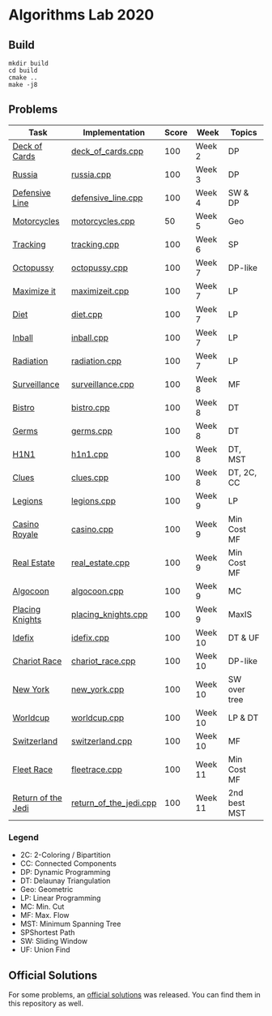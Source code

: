 # Algorithms Lab 2020

## Build

```shell script
mkdir build
cd build
cmake ..
make -j8
```

## Problems

| Task                                                  | Implementation                                        | Score | Week      | Topics        | 
| ----------------------------------------------------- | ----------------------------------------------------- | ----- | --------- | ------------- |
| [Deck of Cards](tasks/deck_of_cards.pdf)              | [deck_of_cards.cpp](src/deck_of_cards.cpp)            | 100   | Week 2    | DP            |
| [Russia](tasks/russia.pdf)                            | [russia.cpp](src/russia_official_solution.cpp)        | 100   | Week 3    | DP            |
| [Defensive Line](tasks/defensive_line.pdf)            | [defensive_line.cpp](src/defensive_line.cpp)          | 100   | Week 4    | SW & DP       |
| [Motorcycles](tasks/motorcycles.pdf)                  | [motorcycles.cpp](src/motorcycles.cpp)                | 50    | Week 5    | Geo           |
| [Tracking](tasks/tracking.pdf)                        | [tracking.cpp](src/tracking.cpp)                      | 100   | Week 6    | SP            |
| [Octopussy](tasks/octopussy.pdf)                      | [octopussy.cpp](src/octopussy.cpp)                    | 100   | Week 7    | DP-like       |
| [Maximize it](tasks/maximizeit.pdf)                   | [maximizeit.cpp](src/maximizeit.cpp)                  | 100   | Week 7    | LP            | 
| [Diet](tasks/diet.pdf)                                | [diet.cpp](src/diet.cpp)                              | 100   | Week 7    | LP            | 
| [Inball](tasks/inball.pdf)                            | [inball.cpp](src/inball.cpp)                          | 100   | Week 7    | LP            | 
| [Radiation](tasks/radiation.pdf)                      | [radiation.cpp](src/radiation.cpp)                    | 100   | Week 7    | LP            | 
| [Surveillance](tasks/surveillance.pdf)                | [surveillance.cpp](src/surveillance.cpp)              | 100   | Week 8    | MF            |
| [Bistro](tasks/bistro.pdf)                            | [bistro.cpp](src/bistro.cpp)                          | 100   | Week 8    | DT            | 
| [Germs](tasks/germs.pdf)                              | [germs.cpp](src/germs.cpp)                            | 100   | Week 8    | DT            | 
| [H1N1](tasks/h1n1.pdf)                                | [h1n1.cpp](src/h1n1.cpp)                              | 100   | Week 8    | DT, MST       | 
| [Clues](tasks/clues.pdf)                              | [clues.cpp](src/clues.cpp)                            | 100   | Week 8    | DT, 2C, CC    | 
| [Legions](tasks/legions.pdf)                          | [legions.cpp](src/legions.cpp)                        | 100   | Week 9    | LP            |
| [Casino Royale](tasks/casino.pdf)                     | [casino.cpp](src/casino.cpp)                          | 100   | Week 9    | Min Cost MF   |
| [Real Estate](tasks/real_estate.pdf)                  | [real_estate.cpp](src/real_estate.cpp)                | 100   | Week 9    | Min Cost MF   |
| [Algocoon](tasks/algocoon.pdf)                        | [algocoon.cpp](src/algocoon.cpp)                      | 100   | Week 9    | MC            |
| [Placing Knights](tasks/placing_knights.pdf)          | [placing_knights.cpp](src/placing_knights.cpp)        | 100   | Week 9    | MaxIS         |
| [Idefix](tasks/idefix.pdf)                            | [idefix.cpp](src/idefix.cpp)                          | 100   | Week 10   | DT & UF       |
| [Chariot Race](tasks/chariot_race.pdf)                | [chariot_race.cpp](src/chariot_race.cpp)              | 100   | Week 10   | DP-like       |
| [New York](tasks/new_york.pdf)                        | [new_york.cpp](src/new_york.cpp)                      | 100   | Week 10   | SW over tree  |
| [Worldcup](tasks/worldcup.pdf)                        | [worldcup.cpp](src/worldcup.cpp)                      | 100   | Week 10   | LP & DT       |
| [Switzerland](tasks/switzerland.pdf)                  | [switzerland.cpp](src/switzerland.cpp)                | 100   | Week 10   | MF            |
| [Fleet Race](tasks/fleetrace.pdf)                     | [fleetrace.cpp](src/fleetrace.cpp)                    | 100   | Week 11   | Min Cost MF   |
| [Return of the Jedi](tasks/return_of_the_jedi.pdf)    | [return_of_the_jedi.cpp](src/return_of_the_jedi.cpp)  | 100   | Week 11   | 2nd best MST  |

### Legend
- 2C: 2-Coloring / Bipartition
- CC: Connected Components
- DP: Dynamic Programming
- DT: Delaunay Triangulation
- Geo: Geometric
- LP: Linear Programming
- MC: Min. Cut
- MF: Max. Flow
- MST: Minimum Spanning Tree
- SPShortest Path
- SW: Sliding Window
- UF: Union Find

## Official Solutions

For some problems, an [official solutions](official_solutions) was released. You can find them in this repository as well.
